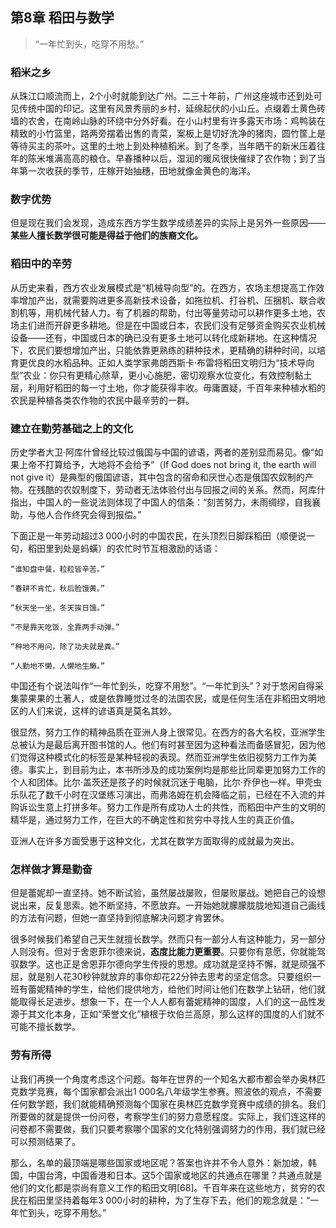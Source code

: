 ## 第8章 稻田与数学

> “一年忙到头，吃穿不用愁。”

### 稻米之乡

从珠江口顺流而上，2个小时就能到达广州。二三十年前，广州这座城市还到处可见传统中国的印记。这里有风景秀丽的乡村，延绵起伏的小山丘。点缀着土黄色砖墙的农舍，在南岭山脉的环绕中分外好看。在小山村里有许多露天市场：鸡鸭装在精致的小竹篮里，路两旁摆着出售的青菜，案板上是切好洗净的猪肉，圆竹筐上是等待买主的茶叶。这里的土地上到处种植稻米。到了冬季，当年晒干的新米压着往年的陈米堆满高高的粮仓。早春播种以后，湿润的暖风很快催绿了农作物；到了当年第一次收获的季节，庄稼开始抽穗，田地就像金黄色的海洋。

### 数字优势

但是现在我们会发现，造成东西方学生数学成绩差异的实际上是另外一些原因——**某些人擅长数学很可能是得益于他们的族裔文化。**

### 稻田中的辛劳

从历史来看，西方农业发展模式是“机械导向型”的。在西方，农场主想提高工作效率增加产出，就需要购进更多高新技术设备，如拖拉机、打谷机、压捆机、联合收割机等，用机械代替人力。有了机器的帮助，付出等量劳动可以耕作更多土地，农场主们进而开辟更多耕地。但是在中国或日本，农民们没有足够资金购买农业机械设备——还有，中国或日本的确已没有更多土地可以转化成新耕地。在这种情况下，农民们要想增加产出，只能依靠更熟练的耕种技术，更精确的耕种时间，以培育更优良的水稻品种。正如人类学家弗朗西斯卡·布雷将稻田文明归为“技术导向型”农业：你只有更精心除草，更小心施肥，密切观察水位变化，有效控制黏土层，利用好稻田的每一寸土地，你才能获得丰收。毋庸置疑，千百年来种植水稻的农民是种植各类农作物的农民中最辛劳的一群。

### 建立在勤劳基础之上的文化

历史学者大卫·阿库什曾经比较过俄国与中国的谚语，两者的差别显而易见。像“如果上帝不打算给予，大地将不会给予”（If God does not bring it, the earth will not give it）是典型的俄国谚语，其中包含的宿命和厌世心态是俄国农奴制的产物。在残酷的农奴制度下，劳动者无法体验付出与回报之间的关系。然而，阿库什指出，中国人的一些说法则体现了中国人的信条：“刻苦努力，未雨绸缪，自我襄助，与他人合作终究会得到报偿。”

下面正是一年劳动超过3 000小时的中国农民，在头顶烈日脚踩稻田（顺便说一句，稻田里到处是蚂蟥）的农忙时节互相激励的话语：

    “谁知盘中餐，粒粒皆辛苦。”

    “春耕不肯忙，秋后脸饿黄。”

    “秋天坐一坐，冬天挨日饿。”

    “不是靠天吃饭，全靠两手动弹。”

    “种地不用问，除了功夫就是粪。”

    “人勤地不懒，人懒地生癞。”

中国还有个说法叫作“一年忙到头，吃穿不用愁”。“一年忙到头”？对于悠闲自得采集蒙果果的土著人，或是依靠睡觉过冬的法国农民，或是任何生活在非稻田文明地区的人们来说，这样的谚语真是莫名其妙。

很显然，努力工作的精神品质在亚洲人身上很常见。在西方的各大名校，亚洲学生总被认为是最后离开图书馆的人。他们有时甚至因为这种看法而备感冒犯，因为他们觉得这种模式化的标签是某种轻视的表现。然而亚洲学生依旧视努力工作为美德。事实上，到目前为止，本书所涉及的成功案例均是那些比同辈更加努力工作的个人和团体。比尔·盖茨还是孩子的时候就沉迷于电脑，比尔·乔伊也一样。甲壳虫乐队花了数千小时在汉堡练习演出，而弗洛姆在机会降临之前，已经在不入流的并购诉讼生意上打拼多年。努力工作是所有成功人士的共性，而稻田中产生的文明的精华是，通过努力工作，在巨大的不确定性和贫穷中寻找人生的真正价值。

亚洲人在许多方面受惠于这种文化，尤其在数学方面取得的成就最为突出。

### 怎样做才算是勤奋

但是蕾妮却一直坚持。她不断试验，虽然屡战屡败，但屡败屡战。她把自己的设想说出来，反复思索。她不断坚持，不愿放弃。一开始她就朦朦胧胧地知道自己画线的方法有问题，但她一直坚持到彻底解决问题才肯罢休。

很多时候我们希望自己天生就擅长数学。然而只有一部分人有这种能力，另一部分人则没有。但对于舍恩菲尔德来说，**态度比能力更重要**。只要你有意愿，你就能驾驭数学。这也正是舍恩菲尔德向学生传授的思想。成功就是坚持不懈，就是顽强不屈，就是别人花30秒钟就放弃的事你却花22分钟去思考的坚定信念。只要组织一班有蕾妮精神的学生，给他们提供地方，给他们时间让他们在数学上钻研，他们就能取得长足进步。想象一下，在一个人人都有蕾妮精神的国度，人们的这一品性发源于其文化本身，正如“荣誉文化”植根于坎伯兰高原，那么这样的国度的人们就不可能不擅长数学。

### 劳有所得

让我们再换一个角度考虑这个问题。每年在世界的一个知名大都市都会举办奥林匹克数学竞赛，每个国家都会派出1 000名八年级学生参赛。照波依的观点，不需要任何数学题，我们就能精确预测每个国家在奥林匹克数学竞赛中成绩的排名。我们所要做的就是提供一份问卷，考察学生们的努力意愿程度。实际上，我们连这样的问卷都不需要做，我们只要考察哪个国家的文化特别强调努力的作用，我们就已经可以预测结果了。

那么，名单的最顶端是哪些国家或地区呢？答案也许并不令人意外：新加坡，韩国，中国台湾，中国香港和日本。这5个国家或地区的共通点在哪里？共通点就是他们的文化都是崇尚有意义工作的稻田文明[68]。千百年来在这些地方，贫穷的农民在稻田里坚持着每年3 000小时的耕种，为了生存下去，他们的观念就是：“一年忙到头，吃穿不用愁。”